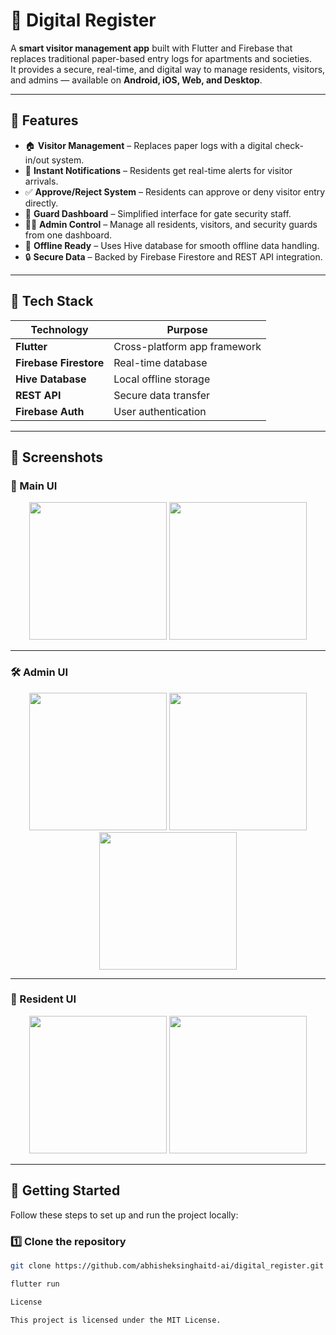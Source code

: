 # 🧾 Digital Register

A **smart visitor management app** built with Flutter and Firebase that replaces traditional paper-based entry logs for apartments and societies.  
It provides a secure, real-time, and digital way to manage residents, visitors, and admins — available on **Android, iOS, Web, and Desktop**.

---

## 🌟 Features

- 🏠 **Visitor Management** – Replaces paper logs with a digital check-in/out system.  
- 🔔 **Instant Notifications** – Residents get real-time alerts for visitor arrivals.  
- ✅ **Approve/Reject System** – Residents can approve or deny visitor entry directly.  
- 👮 **Guard Dashboard** – Simplified interface for gate security staff.  
- 🧑‍💼 **Admin Control** – Manage all residents, visitors, and security guards from one dashboard.  
- 📶 **Offline Ready** – Uses Hive database for smooth offline data handling.  
- 🔒 **Secure Data** – Backed by Firebase Firestore and REST API integration.

---

## 🧩 Tech Stack

| Technology | Purpose |
|-------------|----------|
| **Flutter** | Cross-platform app framework |
| **Firebase Firestore** | Real-time database |
| **Hive Database** | Local offline storage |
| **REST API** | Secure data transfer |
| **Firebase Auth** | User authentication |

---

## 📱 Screenshots

### 🧭 Main UI
<p align="center">
  <img src="https://github.com/user-attachments/assets/9f5a34b3-865d-4a05-812c-ff6da11769c1" width="220" />
  <img src="https://github.com/user-attachments/assets/c9d5739b-8b84-41ec-8ae6-c004f4249fdf" width="220" />
</p>

---

### 🛠️ Admin UI
<p align="center">
  <img src="https://github.com/user-attachments/assets/2d4f61fb-518a-4d57-9fdc-cbf14805dc45" width="220" />
  <img src="https://github.com/user-attachments/assets/89e2c3d7-3fd5-49e5-8c9b-2e73c01351c4" width="220" />
  <img src="https://github.com/user-attachments/assets/f55ca4d9-8102-4cef-a3ed-28ad6ee1236e" width="220" />
</p>

---

### 👤 Resident UI
<p align="center">
  <img src="https://github.com/user-attachments/assets/12ed6452-6e65-4cf4-a026-b57b9c1e8c9d" width="220" />
  <img src="https://github.com/user-attachments/assets/57386d2a-c650-41cd-98c5-3f47507f0a7e" width="220" />
</p>

---



## 🚀 Getting Started

Follow these steps to set up and run the project locally:

### 1️⃣ Clone the repository
```bash
git clone https://github.com/abhisheksinghaitd-ai/digital_register.git

flutter run

License

This project is licensed under the MIT License.
